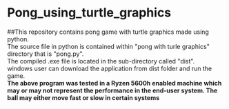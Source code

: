# Pong_using_turtle_graphics
##This repository contains pong game with turtle graphics made using python.<br />
The source file in python is contained within "pong with turle graphics" directory that is "pong.py".<br />
The compiled .exe file is located in the sub-directory called "dist".<br />
windows user can download the application from dist folder and run the game.<br />
**The above program was tested in a Ryzen 5600h enabled machine which may or may not represent the performance in the end-user system. The ball may either move fast or slow in certain systems**
